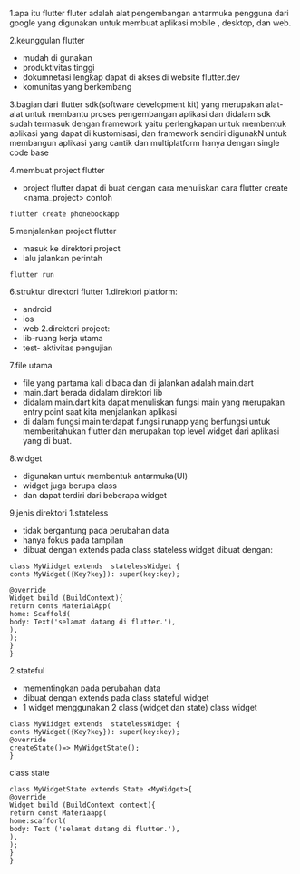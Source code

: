 1.apa itu flutter 
fluter adalah alat pengembangan antarmuka pengguna dari google yang digunakan untuk membuat aplikasi mobile , desktop,  dan web.

2.keunggulan flutter
- mudah di gunakan 
- produktivitas tinggi
- dokumnetasi lengkap dapat di akses di website flutter.dev
- komunitas yang berkembang

3.bagian dari flutter
sdk(software development kit) yang merupakan alat-alat untuk membantu proses pengembangan aplikasi dan didalam sdk sudah termasuk dengan framework yaitu perlengkapan untuk membentuk aplikasi yang dapat di kustomisasi, dan framework sendiri digunakN untuk membangun aplikasi yang cantik dan multiplatform hanya dengan single code base

4.membuat project flutter
- project flutter dapat di buat dengan cara menuliskan cara flutter create <nama_project>
contoh
```
flutter create phonebookapp
```
5.menjalankan project flutter
- masuk ke direktori project
- lalu jalankan perintah 
```
flutter run
```
 6.struktur direktori flutter
1.direktori platform:
- android
- ios
- web
2.direktori project:
- lib-ruang kerja utama
- test- aktivitas pengujian

7.file utama 
- file yang partama kali dibaca dan di jalankan adalah main.dart
- main.dart berada didalam direktori lib
- didalam main.dart kita dapat menuliskan fungsi main yang merupakan entry point saat kita menjalankan aplikasi
- di dalam fungsi main terdapat fungsi runapp yang berfungsi untuk memberitahukan flutter dan merupakan top level widget dari aplikasi yang di buat.

8.widget
- digunakan untuk membentuk antarmuka(UI)
- widget juga berupa class
- dan dapat terdiri dari beberapa widget

9.jenis direktori
1.stateless
- tidak bergantung pada perubahan data
- hanya fokus pada tampilan
- dibuat dengan extends pada class stateless widget
dibuat dengan:
```
class MyWiidget extends  statelessWidget {
conts MyWidget({Key?key}): super(key:key);

@override
Widget build (BuildContext){
return conts MaterialApp(
home: Scaffold(
body: Text('selamat datang di flutter.'),
),
);
}
}
```
2.stateful
- mementingkan pada perubahan data
- dibuat dengan extends pada class stateful widget
- 1 widget menggunakan 2 class (widget dan state)
class widget
```
class MyWiidget extends  statelessWidget {
conts MyWidget({Key?key}): super(key:key);
@override
createState()=> MyWidgetState();
}
```
class state
```
class MyWidgetState extends State <MyWidget>{
@override
Widget build (BuildContext context){
return const Materiaapp(
home:scafforl(
body: Text ('selamat datang di flutter.'),
),
);
}
}
```

